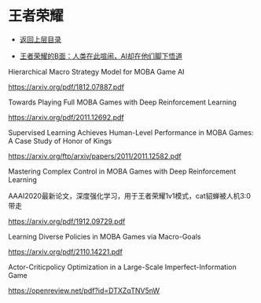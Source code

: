 # 王者荣耀

* [返回上层目录](../tencent.md)





* [王者荣耀的B面：人类在此喧闹，AI却在他们脚下悟道 ](https://game.sohu.com/a/578050860_99938933)



Hierarchical Macro Strategy Model for MOBA Game AI

https://arxiv.org/pdf/1812.07887.pdf

Towards Playing Full MOBA Games with Deep Reinforcement Learning

https://arxiv.org/pdf/2011.12692.pdf

Supervised Learning Achieves Human-Level Performance in MOBA Games: A Case Study of Honor of Kings

https://arxiv.org/ftp/arxiv/papers/2011/2011.12582.pdf

Mastering Complex Control in MOBA Games with Deep Reinforcement Learning

AAAI2020最新论文，深度强化学习，用于王者荣耀1v1模式，cat貂蝉被人机3:0带走

https://arxiv.org/pdf/1912.09729.pdf

Learning Diverse Policies in MOBA Games via Macro-Goals

https://arxiv.org/pdf/2110.14221.pdf

Actor-Criticpolicy Optimization in a Large-Scale Imperfect-Information Game

https://openreview.net/pdf?id=DTXZqTNV5nW